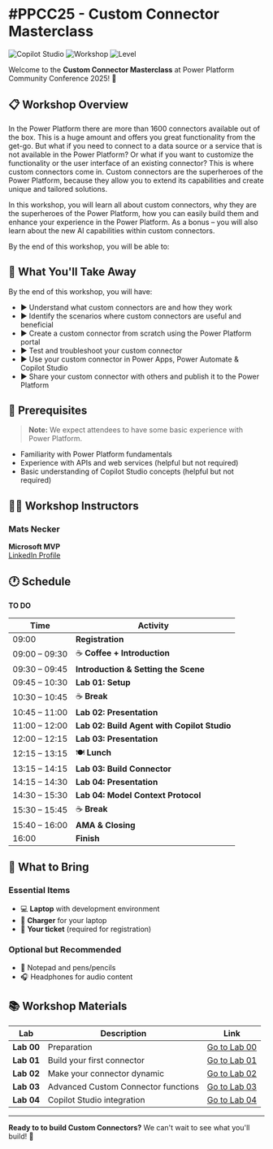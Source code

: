 # #PPCC25 - Custom Connector Masterclass

![Copilot Studio](https://img.shields.io/badge/Custom%20Connector-Masterclass-blue)
![Workshop](https://img.shields.io/badge/Workshop-Full%20Day-green)
![Level](https://img.shields.io/badge/Level-Intermediate-orange)

Welcome to the **Custom Connector Masterclass** at Power Platform Community Conference 2025! 🚀

## 📋 Workshop Overview

In the Power Platform there are more than 1600 connectors available out of the box. This is a huge amount and offers you great functionality from the get-go. But what if you need to connect to a data source or a service that is not available in the Power Platform? Or what if you want to customize the functionality or the user interface of an existing connector? This is where custom connectors come in. Custom connectors are the superheroes of the Power Platform, because they allow you to extend its capabilities and create unique and tailored solutions.

In this workshop, you will learn all about custom connectors, why they are the superheroes of the Power Platform, how you can easily build them and enhance your experience in the Power Platform. As a bonus – you will also learn about the new AI capabilities within custom connectors.

By the end of this workshop, you will be able to:



## 🎯 What You'll Take Away

By the end of this workshop, you will have:

- ▶️ Understand what custom connectors are and how they work
- ▶️ Identify the scenarios where custom connectors are useful and beneficial
- ▶️ Create a custom connector from scratch using the Power Platform portal
- ▶️ Test and troubleshoot your custom connector
- ▶️ Use your custom connector in Power Apps, Power Automate & Copilot Studio
- ▶️ Share your custom connector with others and publish it to the Power Platform

## 👥 Prerequisites

> **Note:** We expect attendees to have some basic experience with Power Platform.

- Familiarity with Power Platform fundamentals
- Experience with APIs and web services (helpful but not required)
- Basic understanding of Copilot Studio concepts (helpful but not required)

## 👨‍🏫 Workshop Instructors

### Mats Necker

**Microsoft MVP**  
[LinkedIn Profile](https://linkedin.com/in/matsnecker)

## 🕐 Schedule

**TO DO** 

| Time | Activity |
|------|----------|
| 09:00 | **Registration** |
| 09:00 – 09:30 | ☕ **Coffee + Introduction** |
| 09:30 – 09:45 | **Introduction & Setting the Scene** |
| 09:45 – 10:30 | **Lab 01: Setup** |
| 10:30 – 10:45 | ☕ **Break** |
| 10:45 – 11:00 | **Lab 02: Presentation** |
| 11:00 – 12:00 | **Lab 02: Build Agent with Copilot Studio** |
| 12:00 – 12:15 | **Lab 03: Presentation** |
| 12:15 – 13:15 | 🍽️ **Lunch** |
| 13:15 – 14:15 | **Lab 03: Build Connector** |
| 14:15 – 14:30 | **Lab 04: Presentation** |
| 14:30 – 15:30 | **Lab 04: Model Context Protocol** |
| 15:30 – 15:45 | ☕ **Break** |
| 15:40 – 16:00 | **AMA & Closing** |
| 16:00 | **Finish** |

## 🎒 What to Bring

### Essential Items

- 💻 **Laptop** with development environment
- 🔌 **Charger** for your laptop
- 🎫 **Your ticket** (required for registration)

### Optional but Recommended

- 📝 Notepad and pens/pencils
- 🎧 Headphones for audio content

## 📚 Workshop Materials

| Lab | Description | Link |
|-----|-------------|------|
| **Lab 00** | Preparation | [Go to Lab 00](./lab-00/index.md) |
| **Lab 01** | Build your first connector | [Go to Lab 01](./lab-01/index.md) |
| **Lab 02** | Make your connector dynamic | [Go to Lab 02](./lab-02/index.md) |
| **Lab 03** | Advanced Custom Connector functions | [Go to Lab 03](./lab-03/index.md) |
| **Lab 04** | Copilot Studio integration | [Go to Lab 04](./lab-04/index.md) |

---

**Ready to to build Custom Connectors?** We can't wait to see what you'll build! 🎉

